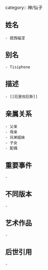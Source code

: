 category:: 神/仙子
## 姓名
	- 提西福涅
## 别名
	- Tisiphone
## 描述
	- [[厄里倪厄斯]]
## 亲属关系
	- 父亲
	- 母亲
	- 兄弟姐妹
	- 子女
	- 配偶
## 重要事件
	-
## 不同版本
	-
## 艺术作品
	-
## 后世引用
	-
